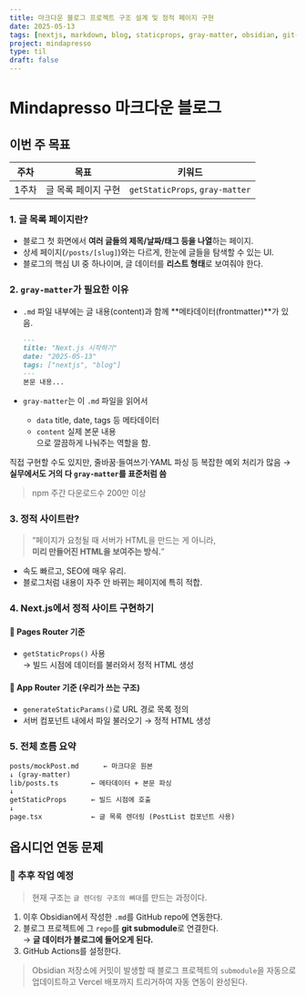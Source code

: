```yaml
---
title: 마크다운 블로그 프로젝트 구조 설계 및 정적 페이지 구현
date: 2025-05-13
tags: [nextjs, markdown, blog, staticprops, gray-matter, obsidian, git-submodule, vercel]
project: mindapresso
type: til
draft: false
---
```

# Mindapresso 마크다운 블로그

## 이번 주 목표

| 주차  | 목표          | 키워드                             |
| --- | ----------- | ------------------------------- |
| 1주차 | 글 목록 페이지 구현 | `getStaticProps`, `gray-matter` |

### 1. 글 목록 페이지란?

- 블로그 첫 화면에서 **여러 글들의 제목/날짜/태그 등을 나열**하는 페이지.
- 상세 페이지(`/posts/[slug]`)와는 다르게, 한눈에 글들을 탐색할 수 있는 UI.
- 블로그의 핵심 UI 중 하나이며, 글 데이터를 **리스트 형태**로 보여줘야 한다.

### 2. `gray-matter`가 필요한 이유

- `.md` 파일 내부에는 글 내용(content)과 함께 **메타데이터(frontmatter)**가 있음.
  ```md
  ---
  title: "Next.js 시작하기"
  date: "2025-05-13"
  tags: ["nextjs", "blog"]
  ---
  본문 내용...
- `gray-matter`는 이 `.md` 파일을 읽어서

    - `data` title, date, tags 등 메타데이터
    - `content` 실제 본문 내용  
으로 깔끔하게 나눠주는 역할을 함.

직접 구현할 수도 있지만,
줄바꿈·들여쓰기·YAML 파싱 등 복잡한 예외 처리가 많음
→  **실무에서도 거의 다 `gray-matter`를 표준처럼 씀**

> npm 주간 다운로드수 200만 이상

### 3. 정적 사이트란?

> “페이지가 요청될 때 서버가 HTML을 만드는 게 아니라,  
> **미리 만들어진 HTML을 보여주는 방식.**”

- 속도 빠르고, SEO에 매우 유리.
- 블로그처럼 내용이 자주 안 바뀌는 페이지에 특히 적합.

### 4. Next.js에서 정적 사이트 구현하기
#### 📌 Pages Router 기준

- `getStaticProps()` 사용  
    → 빌드 시점에 데이터를 불러와서 정적 HTML 생성
#### 📌 App Router 기준 (우리가 쓰는 구조)

- `generateStaticParams()`로 URL 경로 목록 정의
- 서버 컴포넌트 내에서 파일 불러오기 → 정적 HTML 생성

### 5. 전체 흐름 요약

```txt
posts/mockPost.md      ← 마크다운 원본
↓ (gray-matter)
lib/posts.ts        ← 메타데이터 + 본문 파싱
↓
getStaticProps      ← 빌드 시점에 호출
↓
page.tsx            ← 글 목록 렌더링 (PostList 컴포넌트 사용)
```

## 옵시디언 연동 문제

### 📌 추후 작업 예정 

> 현재 구조는 `글 렌더링 구조의 뼈대`를 만드는 과정이다.

1. 이후 Obsidian에서 작성한 `.md`를 GitHub repo에 연동한다.
2. 블로그 프로젝트에 그 `repo`를 **git submodule**로 연결한다.  
	→ **글 데이터가 블로그에 들어오게 된다.**
3. GitHub Actions를 설정한다.
>Obsidian 저장소에 커밋이 발생할 때  블로그 프로젝트의 `submodule`을 자동으로 업데이트하고 Vercel 배포까지 트리거하여 자동 연동이 완성된다.